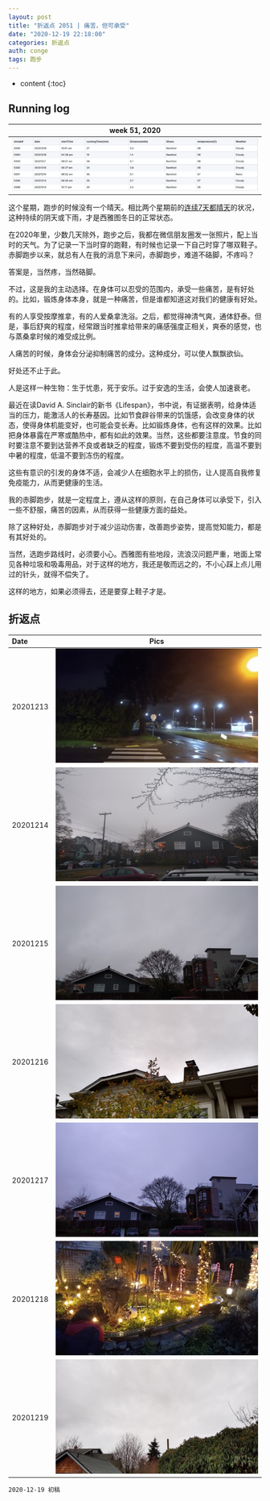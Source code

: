 ```yaml
---
layout: post
title: "折返点 2051 | 痛苦，但可承受"
date: "2020-12-19 22:18:00"
categories: 折返点
auth: conge
tags: 跑步
---
```

* content
{:toc}


## Running log
|week 51, 2020|
|:----:|
|![Running log, week 51, 2020](/assets/images/折返点/2020_wk51.png)|

这个星期，跑步的时候没有一个晴天。相比两个星期前的[连续7天都晴天](https://conge.github.io/2020/12/05/return-point-this-is-an-unusual-seattle-winter-week/)的状况，这种持续的阴天或下雨，才是西雅图冬日的正常状态。

在2020年里，少数几天除外，跑步之后，我都在微信朋友圈发一张照片，配上当时的天气。为了记录一下当时穿的跑鞋，有时候也记录一下自己时穿了哪双鞋子。赤脚跑步以来，就总有人在我的消息下来问，赤脚跑步，难道不硌脚，不疼吗？

答案是，当然疼，当然硌脚。





不过，这是我的主动选择。在身体可以忍受的范围内，承受一些痛苦，是有好处的。比如，锻炼身体本身，就是一种痛苦，但是谁都知道这对我们的健康有好处。

有的人享受按摩推拿，有的人爱桑拿洗浴。之后，都觉得神清气爽，通体舒泰。但是，事后舒爽的程度，经常跟当时推拿给带来的痛感强度正相关，爽泰的感觉，也与蒸桑拿时候的难受成比例。

人痛苦的时候，身体会分泌抑制痛苦的成分。这种成分，可以使人飘飘欲仙。

好处还不止于此。

人是这样一种生物：生于忧患，死于安乐。过于安逸的生活，会使人加速衰老。

最近在读David A. Sinclair的新书《Lifespan》，书中说，有证据表明，给身体适当的压力，能激活人的长寿基因。比如节食辟谷带来的饥饿感，会改变身体的状态，使得身体机能变好，也可能会变长寿。比如锻炼身体，也有这样的效果。比如把身体暴露在严寒或酷热中，都有如此的效果。当然，这些都要注意度。节食的同时要注意不要到达营养不良或者缺乏的程度，锻炼不要到受伤的程度，高温不要到中暑的程度，低温不要到冻伤的程度。

这些有意识的引发的身体不适，会减少人在细胞水平上的损伤，让人提高自我修复免疫能力，从而更健康的生活。

我的赤脚跑步，就是一定程度上，遵从这样的原则，在自己身体可以承受下，引入一些不舒服，痛苦的因素，从而获得一些健康方面的益处。

除了这种好处，赤脚跑步对于减少运动伤害，改善跑步姿势，提高觉知能力，都是有其好处的。

当然，选跑步路线时，必须要小心。西雅图有些地段，流浪汉问题严重，地面上常见各种垃圾和吸毒用品，对于这样的地方，我还是敬而远之的，不小心踩上点儿用过的针头，就得不偿失了。

这样的地方，如果必须得去，还是要穿上鞋子才是。

## 折返点

|Date|Pics|
|:----|:----:|
|20201213|![20201213.jpg](/assets/images/折返点/20201213.jpg)  |
|20201214|![20201214.jpg](/assets/images/折返点/20201214.jpg)  |
|20201215|![20201215.jpg](/assets/images/折返点/20201215.jpg)  |
|20201216|![20201216.jpg](/assets/images/折返点/20201216.jpg)  |
|20201217|![20201217.jpg](/assets/images/折返点/20201217.jpg)  |
|20201218|![20201218.jpg](/assets/images/折返点/20201218.jpg)  |
|20201219|![20201219.jpg](/assets/images/折返点/20201219.jpg)  |


```
2020-12-19 初稿
```